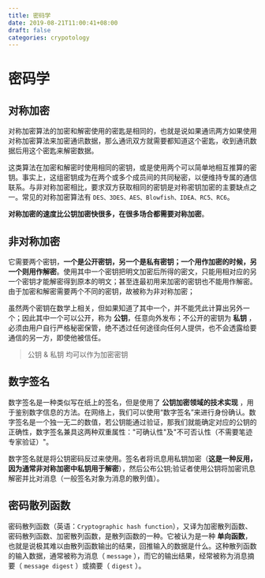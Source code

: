 ```yaml
---
title: 密码学
date: 2019-08-21T11:00:41+08:00
draft: false
categories: crypotology
---
```


# 密码学

## 对称加密

对称加密算法的加密和解密使用的密匙是相同的，也就是说如果通讯两方如果使用对称加密算法来加密通讯数据，那么通讯双方就需要都知道这个密匙，收到通讯数据后用这个密匙来解密数据。

这类算法在加密和解密时使用相同的密钥，或是使用两个可以简单地相互推算的密钥。事实上，这组密钥成为在两个或多个成员间的共同秘密，以便维持专属的通信联系。与非对称加密相比，要求双方获取相同的密钥是对称密钥加密的主要缺点之一。常见的对称加密算法有 `DES、3DES、AES、Blowfish、IDEA、RC5、RC6`。

**对称加密的速度比公钥加密快很多，在很多场合都需要对称加密**。

## 非对称加密

它需要两个密钥，**一个是公开密钥，另一个是私有密钥；一个用作加密的时候，另一个则用作解密**。使用其中一个密钥把明文加密后所得的密文，只能用相对应的另一个密钥才能解密得到原本的明文；甚至连最初用来加密的密钥也不能用作解密。由于加密和解密需要两个不同的密钥，故被称为非对称加密；

虽然两个密钥在数学上相关，但如果知道了其中一个，并不能凭此计算出另外一个；因此其中一个可以公开，称为 **公钥**，任意向外发布；不公开的密钥为 **私钥** ，必须由用户自行严格秘密保管，绝不透过任何途径向任何人提供，也不会透露给要通信的另一方，即使他被信任。

> 公钥 & 私钥 均可以作为加密密钥

## 数字签名

数字签名是一种类似写在纸上的签名，但是使用了 **公钥加密领域的技术实现** ，用于鉴别数字信息的方法。在网络上，我们可以使用“数字签名”来进行身份确认。数字签名是一个独一无二的数值，若公钥能通过验证，那我们就能确定对应的公钥的正确性，数字签名兼具这两种双重属性："可确认性"及"不可否认性（不需要笔迹专家验证）"。

数字签名就是将公钥密码反过来使用。签名者将讯息用私钥加密（**这是一种反用，因为通常非对称加密中私钥用于解密**），然后公布公钥;验证者使用公钥将加密讯息解密并比对消息（一般签名对象为消息的散列值）。

## 密码散列函数

密码散列函数（英语：`Cryptographic hash function`），又译为加密散列函数、密码散列函数、加密散列函数，是散列函数的一种。它被认为是一种 **单向函数**，也就是说极其难以由散列函数输出的结果，回推输入的数据是什么。这种散列函数的输入数据，通常被称为消息（ `message` ），而它的输出结果，经常被称为消息摘要（ `message digest` ）或摘要（ `digest` ）。
